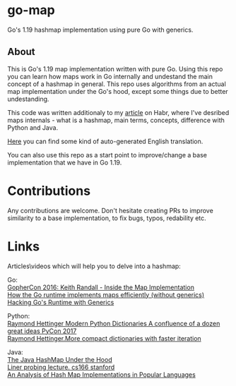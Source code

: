 # go-map

Go's 1.19 hashmap implementation using pure Go with generics.

## About

This is Go's 1.19 map implementation written with pure Go. Using this repo you can learn how maps work in Go internally and undestand the main concept of a hashmap in general. This repo uses algorithms from an actual map implementation under the Go's hood, except some things due to better undestanding.

This code was written additionaly to my [article](https://habr.com/ru/post/704796/) on Habr, where I've desribed maps internals - what is a hashmap, main terms, concepts, difference with Python and Java.

[Here](https://prog.world/hashmap-according-to-golang-along-with-implementation-on-generics/) you can find some kind of auto-generated English translation.

You can also use this repo as a start point to improve/change a base implementation that we have in Go 1.19.

# Contributions

Any contributions are welcome. Don't hesitate creating PRs to improve similarity to a base implementation, to fix bugs, typos, redability etc.

# Links

Articles\videos which will help you to delve into a hashmap:

Go:  
[GopherCon 2016: Keith Randall - Inside the Map Implementation](https://www.youtube.com/watch?v=Tl7mi9QmLns)  
[How the Go runtime implements maps efficiently (without generics)](https://dave.cheney.net/2018/05/29/how-the-go-runtime-implements-maps-efficiently-without-generics)  
[Hacking Go&#39;s Runtime with Generics](https://www.dolthub.com/blog/2022-12-19-maphash/)

Python:  
[Raymond Hettinger Modern Python Dictionaries A confluence of a dozen great ideas PyCon 2017 ](https://www.youtube.com/watch?v=npw4s1QTmPg)  
[Raymond Hettinger.More compact dictionaries with faster iteration](https://mail.python.org/pipermail/python-dev/2012-December/123028.html)

Java:  
[The Java HashMap Under the Hood](https://www.baeldung.com/java-hashmap-advanced)  
[Liner probing lecture. cs166 stanford](https://web.stanford.edu/class/archive/cs/cs166/cs166.1166/lectures/12/Small12.pdf)  
[An Analysis of Hash Map Implementations in Popular Languages](https://rcoh.me/posts/hash-map-analysis/)
